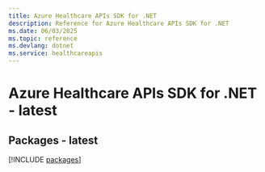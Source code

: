 ```yaml
---
title: Azure Healthcare APIs SDK for .NET
description: Reference for Azure Healthcare APIs SDK for .NET
ms.date: 06/03/2025
ms.topic: reference
ms.devlang: dotnet
ms.service: healthcareapis
---
```

# Azure Healthcare APIs SDK for .NET - latest
## Packages - latest
[!INCLUDE [packages](healthcare-apis-index.md)]